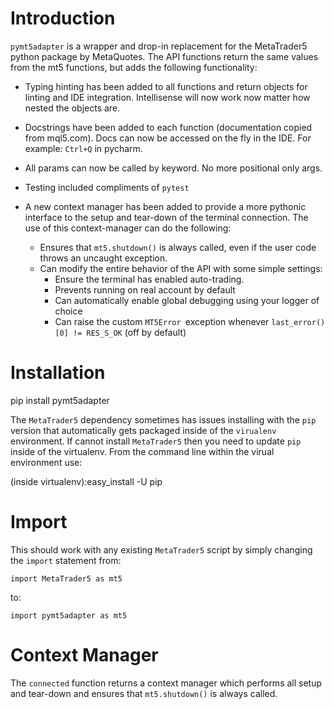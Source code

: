 # Introduction

`pymt5adapter` is a wrapper and drop-in replacement for the MetaTrader5 python package by MetaQuotes. The API functions return the same values from the mt5 functions, but adds the following functionality:

 - Typing hinting has been added to all functions and return objects for linting and IDE integration. Intellisense will now work now matter how nested the objects are.
 - Docstrings have been added to each function (documentation copied from mql5.com). Docs can now be accessed on the fly in the IDE. For example: `Ctrl+Q` in pycharm.
 - All params can now be called by keyword. No more positional only args.
 - Testing included compliments of `pytest`
 - A new context manager has been added to provide a more pythonic interface to the setup and tear-down of the terminal connection. The use of this context-manager can do the following: 
 
   - Ensures that `mt5.shutdown()` is always called, even if the user code throws an uncaught exception.
   - Can modify the entire behavior of the API with some simple settings:
      - Ensure the terminal has enabled auto-trading.
      - Prevents running on real account by default
      - Can automatically enable global debugging using your logger of choice
      - Can raise the custom `MT5Error `exception whenever `last_error()[0] != RES_S_OK` (off by default)


# Installation

   pip install pymt5adapter
 
The `MetaTrader5` dependency sometimes has issues installing with the `pip` version that automatically gets packaged inside of the `virualenv` environment. If cannot install `MetaTrader5` then you need to update `pip` inside of the virtualenv. From the command line within the virual environment use:

   (inside virtualenv):easy_install -U pip


# Import  
This should work with any existing `MetaTrader5` script by simply changing the `import` statement from:  
  
    import MetaTrader5 as mt5  
    
to:  
      
    import pymt5adapter as mt5  

# Context Manager

The `connected` function returns a context manager which performs all setup and tear-down and ensures that `mt5.shutdown()` is always called. 


